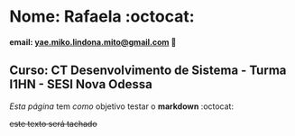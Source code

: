 # Nome: Rafaela :octocat:  

#### email: yae.miko.lindona.mito@gmail.com :email:

## Curso: CT Desenvolvimento de Sistema - Turma I1HN - SESI Nova Odessa

*Esta página* tem _como_ objetivo testar o **markdown** :octocat:

~~este texto será tachado~~ 
